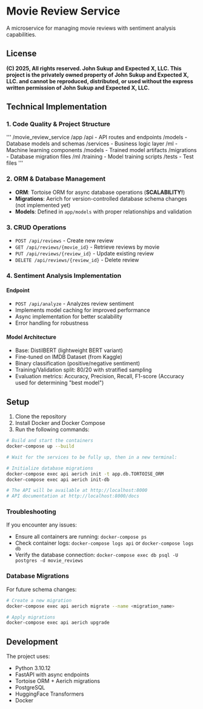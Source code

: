 # Movie Review Service

A microservice for managing movie reviews with sentiment analysis capabilities.

## License

**(C) 2025, All rights reserved. John Sukup and Expected X, LLC. This project is the privately owned property of John Sukup and Expected X, LLC. and cannot be reproduced, distributed, or used without the express written permission of John Sukup and Expected X, LLC.**

## Technical Implementation

### 1. Code Quality & Project Structure

'''
/movie_review_service
    /app
        /api         - API routes and endpoints
        /models      - Database models and schemas
        /services    - Business logic layer
        /ml          - Machine learning components
            /models  - Trained model artifacts
    /migrations      - Database migration files
    /ml
        /training   - Model training scripts
    /tests          - Test files
'''

### 2. ORM & Database Management

- **ORM**: Tortoise ORM for async database operations (**SCALABILITY!**)
- **Migrations**: Aerich for version-controlled database schema changes (not implemented yet)
- **Models**: Defined in `app/models` with proper relationships and validation

### 3. CRUD Operations

- `POST /api/reviews` - Create new review
- `GET /api/reviews/{movie_id}` - Retrieve reviews by movie
- `PUT /api/reviews/{review_id}` - Update existing review
- `DELETE /api/reviews/{review_id}` - Delete review

### 4. Sentiment Analysis Implementation

#### Endpoint

- `POST /api/analyze` - Analyzes review sentiment
- Implements model caching for improved performance
- Async implementation for better scalability
- Error handling for robustness

#### Model Architecture

- Base: DistilBERT (lightweight BERT variant)
- Fine-tuned on IMDB Dataset (from Kaggle)
- Binary classification (positive/negative sentiment)
- Training/Validation split: 80/20 with stratified sampling
- Evaluation metrics: Accuracy, Precision, Recall, F1-score (Accuracy used for determining "best model")

## Setup

1. Clone the repository
2. Install Docker and Docker Compose
3. Run the following commands:

```bash
# Build and start the containers
docker-compose up --build

# Wait for the services to be fully up, then in a new terminal:

# Initialize database migrations
docker-compose exec api aerich init -t app.db.TORTOISE_ORM
docker-compose exec api aerich init-db

# The API will be available at http://localhost:8000
# API documentation at http://localhost:8000/docs
```

### Troubleshooting

If you encounter any issues:

- Ensure all containers are running: `docker-compose ps`
- Check container logs: `docker-compose logs api` or `docker-compose logs db`
- Verify the database connection: `docker-compose exec db psql -U postgres -d movie_reviews`

### Database Migrations

For future schema changes:

```bash
# Create a new migration
docker-compose exec api aerich migrate --name <migration_name>

# Apply migrations
docker-compose exec api aerich upgrade
```

## Development

The project uses:

- Python 3.10.12
- FastAPI with async endpoints
- Tortoise ORM + Aerich migrations
- PostgreSQL
- HuggingFace Transformers
- Docker


